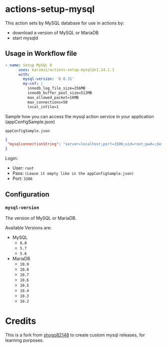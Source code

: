 # actions-setup-mysql

This action sets by MySQL database for use in actions by:

- download a version of MySQL or MariaDB
- start mysqld

## Usage in Workflow file

```yaml
- name: Setup MySQL 8
      uses: karimz1/actions-setup-mysql@v1.14.1.1
      with:
        mysql-version: '8.0.31'
        my-cnf: |
          innodb_log_file_size=256MB
          innodb_buffer_pool_size=512MB
          max_allowed_packet=16MB
          max_connections=50
          local_infile=1
```

Sample how you can access the mysql action service in your application (appConfigSample.json)

``appConfigSample.json``
``` json
{
 "mysqlconnectionString": "server=localhost;port=3306;uid=root;pwd=;database=DbName;"
}
```

Login:
  - User: `root`
  - Pass: ``(Leave it empty like in the appConfigSample.json)``
  - Port: ``3306``

## Configuration

### `mysql-version`

The version of MySQL or MariaDB.

Available Versions are:

- MySQL
    - `8.0`
    - `5.7`
    - `5.6`
- MariaDB
    - `10.9`
    - `10.8`
    - `10.7`
    - `10.6`
    - `10.5`
    - `10.4`
    - `10.3`
    - `10.2`
    
    

# Credits 
This is a fork from [shogo82148](https://github.com/shogo82148/actions-setup-mysql) to create custom mysql releases, for learning purposes.
